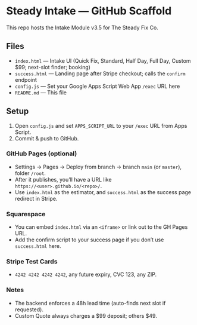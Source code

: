 # Steady Intake — GitHub Scaffold

This repo hosts the Intake Module v3.5 for The Steady Fix Co.

## Files
- `index.html` — Intake UI (Quick Fix, Standard, Half Day, Full Day, Custom $99; next-slot finder; booking)
- `success.html` — Landing page after Stripe checkout; calls the `confirm` endpoint
- `config.js` — Set your Google Apps Script Web App `/exec` URL here
- `README.md` — This file

## Setup
1. Open `config.js` and set `APPS_SCRIPT_URL` to your `/exec` URL from Apps Script.
2. Commit & push to GitHub.

### GitHub Pages (optional)
- Settings → Pages → Deploy from branch → branch `main` (or `master`), folder `/root`.
- After it publishes, you’ll have a URL like `https://<user>.github.io/<repo>/`.
- Use `index.html` as the estimator, and `success.html` as the success page redirect in Stripe.

### Squarespace
- You can embed `index.html` via an `<iframe>` or link out to the GH Pages URL.
- Add the confirm script to your success page if you don’t use `success.html` here.

### Stripe Test Cards
- `4242 4242 4242 4242`, any future expiry, CVC 123, any ZIP.

### Notes
- The backend enforces a 48h lead time (auto-finds next slot if requested).
- Custom Quote always charges a $99 deposit; others $49.

